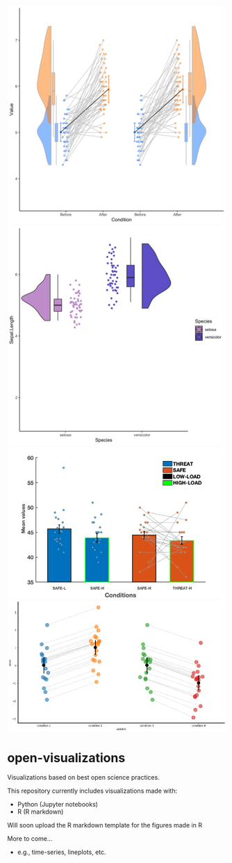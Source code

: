 ![Raincloud example](raincloud_extended_repmes_complete.png)
![Raincloud example2](example.png)
![Raincloud example2](example_plot.tif)
![Raincloud example2](example_jitter.png)


# open-visualizations
Visualizations based on best open science practices.

This repository currently includes visualizations made with:
- Python (Jupyter notebooks)
- R (R markdown)

Will soon upload the R markdown template for the figures made in R

More to come... 
- e.g., time-series, lineplots, etc.
 

